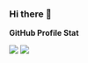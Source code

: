 ### Hi there 👋
<b>GitHub Profile Stat</b>

<img src="https://github-readme-stats.anuraghazra1.vercel.app/api?username=RizkyFirman00&show_icons=true" /> <img src="https://github-readme-stats.vercel.app/api/top-langs/?username=RizkyFirman00"/>


